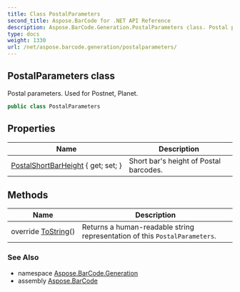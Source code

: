 ```yaml
---
title: Class PostalParameters
second_title: Aspose.BarCode for .NET API Reference
description: Aspose.BarCode.Generation.PostalParameters class. Postal parameters. Used for Postnet Planet
type: docs
weight: 1330
url: /net/aspose.barcode.generation/postalparameters/
---
```

## PostalParameters class

Postal parameters. Used for Postnet, Planet.

```csharp
public class PostalParameters
```

## Properties

| Name | Description |
| --- | --- |
| [PostalShortBarHeight](../../aspose.barcode.generation/postalparameters/postalshortbarheight/) { get; set; } | Short bar's height of Postal barcodes. |

## Methods

| Name | Description |
| --- | --- |
| override [ToString](../../aspose.barcode.generation/postalparameters/tostring/)() | Returns a human-readable string representation of this `PostalParameters`. |

### See Also

* namespace [Aspose.BarCode.Generation](../../aspose.barcode.generation/)
* assembly [Aspose.BarCode](../../)


